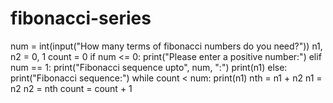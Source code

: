 # fibonacci-series
num = int(input("How many terms of fibonacci numbers do you need?"))
n1, n2 = 0, 1
count = 0
if num <= 0:
   print("Please enter a positive number:")
elif num == 1:
   print("Fibonacci sequence upto", num, ":")
   print(n1)
else:
   print("Fibonacci sequence:")
   while count < num:
        print(n1)
        nth = n1 + n2
        n1 = n2
        n2 = nth
        count = count + 1
